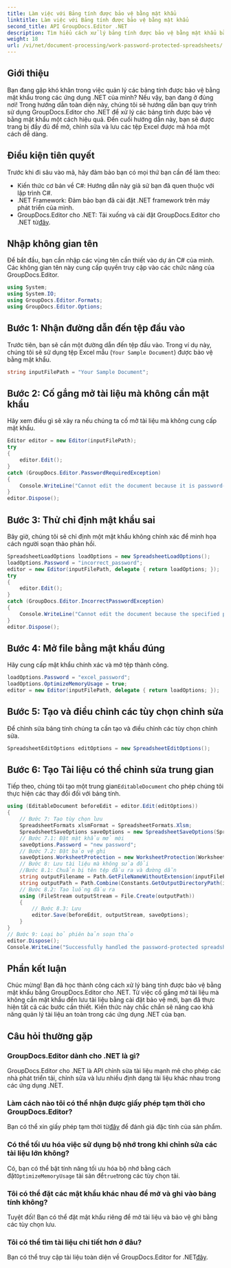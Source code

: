 ```yaml
---
title: Làm việc với Bảng tính được bảo vệ bằng mật khẩu
linktitle: Làm việc với Bảng tính được bảo vệ bằng mật khẩu
second_title: API GroupDocs.Editor .NET
description: Tìm hiểu cách xử lý bảng tính được bảo vệ bằng mật khẩu bằng GroupDocs.Editor cho .NET. Hướng dẫn chi tiết này hướng dẫn bạn cách mở để lưu tệp Excel an toàn.
weight: 18
url: /vi/net/document-processing/work-password-protected-spreadsheets/
---
```

## Giới thiệu
Bạn đang gặp khó khăn trong việc quản lý các bảng tính được bảo vệ bằng mật khẩu trong các ứng dụng .NET của mình? Nếu vậy, bạn đang ở đúng nơi! Trong hướng dẫn toàn diện này, chúng tôi sẽ hướng dẫn bạn quy trình sử dụng GroupDocs.Editor cho .NET để xử lý các bảng tính được bảo vệ bằng mật khẩu một cách hiệu quả. Đến cuối hướng dẫn này, bạn sẽ được trang bị đầy đủ để mở, chỉnh sửa và lưu các tệp Excel được mã hóa một cách dễ dàng.
## Điều kiện tiên quyết
Trước khi đi sâu vào mã, hãy đảm bảo bạn có mọi thứ bạn cần để làm theo:
- Kiến thức cơ bản về C#: Hướng dẫn này giả sử bạn đã quen thuộc với lập trình C#.
- .NET Framework: Đảm bảo bạn đã cài đặt .NET framework trên máy phát triển của mình.
-  GroupDocs.Editor cho .NET: Tải xuống và cài đặt GroupDocs.Editor cho .NET từ[đây](https://releases.groupdocs.com/editor/net/).
## Nhập không gian tên
Để bắt đầu, bạn cần nhập các vùng tên cần thiết vào dự án C# của mình. Các không gian tên này cung cấp quyền truy cập vào các chức năng của GroupDocs.Editor.
```csharp
using System;
using System.IO;
using GroupDocs.Editor.Formats;
using GroupDocs.Editor.Options;
```
## Bước 1: Nhận đường dẫn đến tệp đầu vào
Trước tiên, bạn sẽ cần một đường dẫn đến tệp đầu vào. Trong ví dụ này, chúng tôi sẽ sử dụng tệp Excel mẫu (`Your Sample Document`) được bảo vệ bằng mật khẩu.
```csharp
string inputFilePath = "Your Sample Document";
```
## Bước 2: Cố gắng mở tài liệu mà không cần mật khẩu
Hãy xem điều gì sẽ xảy ra nếu chúng ta cố mở tài liệu mà không cung cấp mật khẩu.
```csharp
Editor editor = new Editor(inputFilePath);
try
{
    editor.Edit();
}
catch (GroupDocs.Editor.PasswordRequiredException)
{
    Console.WriteLine("Cannot edit the document because it is password-protected. A password is required.");
}
editor.Dispose();
```
## Bước 3: Thử chỉ định mật khẩu sai
Bây giờ, chúng tôi sẽ chỉ định một mật khẩu không chính xác để minh họa cách người soạn thảo phản hồi.
```csharp
SpreadsheetLoadOptions loadOptions = new SpreadsheetLoadOptions();
loadOptions.Password = "incorrect_password";
editor = new Editor(inputFilePath, delegate { return loadOptions; });
try
{
    editor.Edit();
}
catch (GroupDocs.Editor.IncorrectPasswordException)
{
    Console.WriteLine("Cannot edit the document because the specified password is incorrect.");
}
editor.Dispose();
```
## Bước 4: Mở file bằng mật khẩu đúng
Hãy cung cấp mật khẩu chính xác và mở tệp thành công.
```csharp
loadOptions.Password = "excel_password";
loadOptions.OptimizeMemoryUsage = true;
editor = new Editor(inputFilePath, delegate { return loadOptions; });
```
## Bước 5: Tạo và điều chỉnh các tùy chọn chỉnh sửa
Để chỉnh sửa bảng tính chúng ta cần tạo và điều chỉnh các tùy chọn chỉnh sửa.
```csharp
SpreadsheetEditOptions editOptions = new SpreadsheetEditOptions();
```
## Bước 6: Tạo Tài liệu có thể chỉnh sửa trung gian
 Tiếp theo, chúng tôi tạo một trung gian`EditableDocument` cho phép chúng tôi thực hiện các thay đổi đối với bảng tính.
```csharp
using (EditableDocument beforeEdit = editor.Edit(editOptions))
{
    // Bước 7: Tạo tùy chọn lưu
    SpreadsheetFormats xlsmFormat = SpreadsheetFormats.Xlsm;
    SpreadsheetSaveOptions saveOptions = new SpreadsheetSaveOptions(SpreadsheetFormats.Xlsm);
    // Bước 7.1: Đặt mật khẩu mở mới
    saveOptions.Password = "new password";
    // Bước 7.2: Đặt bảo vệ ghi
    saveOptions.WorksheetProtection = new WorksheetProtection(WorksheetProtectionType.All, "write password");
    // Bước 8: Lưu tài liệu mà không sửa đổi
    //Bước 8.1: Chuẩn bị tên tệp đầu ra và đường dẫn
    string outputFilename = Path.GetFileNameWithoutExtension(inputFilePath) + "." + xlsmFormat.Extension;
    string outputPath = Path.Combine(Constants.GetOutputDirectoryPath(inputFilePath), outputFilename);
    // Bước 8.2: Tạo luồng đầu ra
    using (FileStream outputStream = File.Create(outputPath))
    {
        // Bước 8.3: Lưu
        editor.Save(beforeEdit, outputStream, saveOptions);
    }
}
// Bước 9: Loại bỏ phiên bản soạn thảo
editor.Dispose();
Console.WriteLine("Successfully handled the password-protected spreadsheet. Editor instance has been disposed: {0}", editor.IsDisposed ? "Yes" : "No");
```
## Phần kết luận
Chúc mừng! Bạn đã học thành công cách xử lý bảng tính được bảo vệ bằng mật khẩu bằng GroupDocs.Editor cho .NET. Từ việc cố gắng mở tài liệu mà không cần mật khẩu đến lưu tài liệu bằng cài đặt bảo vệ mới, bạn đã thực hiện tất cả các bước cần thiết. Kiến thức này chắc chắn sẽ nâng cao khả năng quản lý tài liệu an toàn trong các ứng dụng .NET của bạn.
## Câu hỏi thường gặp
### GroupDocs.Editor dành cho .NET là gì?
GroupDocs.Editor cho .NET là API chỉnh sửa tài liệu mạnh mẽ cho phép các nhà phát triển tải, chỉnh sửa và lưu nhiều định dạng tài liệu khác nhau trong các ứng dụng .NET.
### Làm cách nào tôi có thể nhận được giấy phép tạm thời cho GroupDocs.Editor?
 Bạn có thể xin giấy phép tạm thời từ[đây](https://purchase.groupdocs.com/temporary-license/) để đánh giá đặc tính của sản phẩm.
### Có thể tối ưu hóa việc sử dụng bộ nhớ trong khi chỉnh sửa các tài liệu lớn không?
 Có, bạn có thể bật tính năng tối ưu hóa bộ nhớ bằng cách đặt`OptimizeMemoryUsage` tài sản để`true`trong các tùy chọn tải.
### Tôi có thể đặt các mật khẩu khác nhau để mở và ghi vào bảng tính không?
Tuyệt đối! Bạn có thể đặt mật khẩu riêng để mở tài liệu và bảo vệ ghi bằng các tùy chọn lưu.
### Tôi có thể tìm tài liệu chi tiết hơn ở đâu?
 Bạn có thể truy cập tài liệu toàn diện về GroupDocs.Editor for .NET[đây](https://tutorials.groupdocs.com/editor/net/).